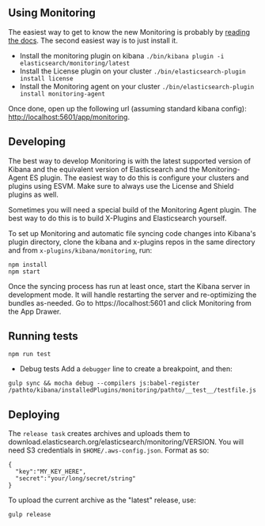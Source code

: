 ## Using Monitoring

The easiest way to get to know the new Monitoring is probably by [reading the
docs](https://github.com/elastic/elasticsearch-monitoring/blob/master/docs/index.asciidoc).
The second easiest way is to just install it.

- Install the monitoring plugin on kibana `./bin/kibana plugin -i elasticsearch/monitoring/latest`
- Install the License plugin on your cluster `./bin/elasticsearch-plugin install license`
- Install the Monitoring agent on your cluster `./bin/elasticsearch-plugin install monitoring-agent`

Once done, open up the following url (assuming standard kibana config):
[http://localhost:5601/app/monitoring](http://localhost:5601/app/monitoring).

## Developing

The best way to develop Monitoring is with the latest supported version of Kibana
and the equivalent version of Elasticsearch and the Monitoring-Agent ES plugin. The
easiest way to do this is configure your clusters and plugins using ESVM. Make
sure to always use the License and Shield plugins as well.

Sometimes you will need a special build of the Monitoring Agent plugin. The best
way to do this is to build X-Plugins and Elasticsearch yourself.

To set up Monitoring and automatic file syncing code changes into Kibana's plugin
directory, clone the kibana and x-plugins repos in the same directory and from
`x-plugins/kibana/monitoring`, run:

```
npm install
npm start
```

Once the syncing process has run at least once, start the Kibana server in
development mode. It will handle restarting the server and re-optimizing the
bundles as-needed. Go to https://localhost:5601 and click Monitoring from the App
Drawer.

## Running tests

```
npm run test
```

- Debug tests
Add a `debugger` line to create a breakpoint, and then:

```
gulp sync && mocha debug --compilers js:babel-register /pathto/kibana/installedPlugins/monitoring/pathto/__test__/testfile.js
```

## Deploying

The `release task` creates archives and uploads them to
download.elasticsearch.org/elasticsearch/monitoring/VERSION. You will need S3
credentials in `$HOME/.aws-config.json`. Format as so:

```
{
  "key":"MY_KEY_HERE",
  "secret":"your/long/secret/string"
}
```

To upload the current archive as the "latest" release, use:

```
gulp release
```
